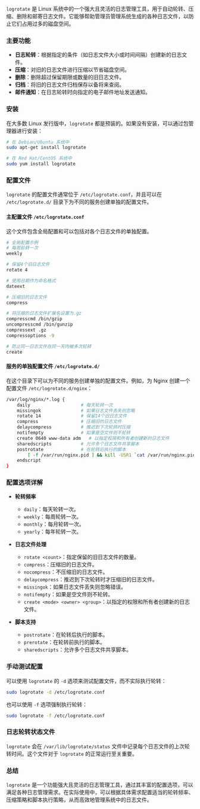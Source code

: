 `logrotate` 是 Linux 系统中的一个强大且灵活的日志管理工具，用于自动轮转、压缩、删除和邮寄日志文件。它能够帮助管理员管理系统生成的各种日志文件，以防止它们占用过多的磁盘空间。

### 主要功能

- **日志轮转**：根据指定的条件（如日志文件大小或时间间隔）创建新的日志文件。
- **压缩**：对旧的日志文件进行压缩以节省磁盘空间。
- **删除**：删除超过保留期限或数量的旧日志文件。
- **归档**：将旧的日志文件归档保存以备将来查阅。
- **邮件通知**：在日志轮转时向指定的电子邮件地址发送通知。

### 安装

在大多数 Linux 发行版中，`logrotate` 都是预装的。如果没有安装，可以通过包管理器进行安装：

```bash
# 在 Debian/Ubuntu 系统中
sudo apt-get install logrotate

# 在 Red Hat/CentOS 系统中
sudo yum install logrotate
```

### 配置文件

`logrotate` 的配置文件通常位于 `/etc/logrotate.conf`，并且可以在 `/etc/logrotate.d/` 目录下为不同的服务创建单独的配置文件。

#### 主配置文件 `/etc/logrotate.conf`

这个文件包含全局配置和可以包括对各个日志文件的单独配置。

```bash
# 全局配置示例
# 每周轮转一次
weekly

# 保留4个旧日志文件
rotate 4

# 使用日期作为命名格式
dateext

# 压缩旧的日志文件
compress

# 将压缩的日志文件扩展名设置为.gz
compresscmd /bin/gzip
uncompresscmd /bin/gunzip
compressext .gz
compressoptions -9

# 防止同一日志文件在同一天内被多次轮转
create
```

#### 服务的单独配置文件 `/etc/logrotate.d/`

在这个目录下可以为不同的服务创建单独的配置文件。例如，为 Nginx 创建一个配置文件 `/etc/logrotate.d/nginx`：

```bash
/var/log/nginx/*.log {
    daily                   # 每天轮转一次
    missingok               # 如果日志文件丢失则忽略
    rotate 14               # 保留14个旧日志文件
    compress                # 压缩旧的日志文件
    delaycompress           # 推迟到下次轮转时压缩
    notifempty              # 如果是空文件则不轮转
    create 0640 www-data adm   # 以指定权限和所有者创建新的日志文件
    sharedscripts           # 允许多个日志文件共享脚本
    postrotate              # 在轮转后执行的脚本
        [ -f /var/run/nginx.pid ] && kill -USR1 `cat /var/run/nginx.pid`
    endscript
}
```

### 配置选项详解

- **轮转频率**
  - `daily`：每天轮转一次。
  - `weekly`：每周轮转一次。
  - `monthly`：每月轮转一次。
  - `yearly`：每年轮转一次。

- **日志文件处理**
  - `rotate <count>`：指定保留的旧日志文件的数量。
  - `compress`：压缩旧的日志文件。
  - `nocompress`：不压缩旧的日志文件。
  - `delaycompress`：推迟到下次轮转时才压缩旧的日志文件。
  - `missingok`：如果日志文件丢失则忽略错误。
  - `notifempty`：如果是空文件则不轮转。
  - `create <mode> <owner> <group>`：以指定的权限和所有者创建新的日志文件。

- **脚本支持**
  - `postrotate`：在轮转后执行的脚本。
  - `prerotate`：在轮转前执行的脚本。
  - `sharedscripts`：允许多个日志文件共享脚本。

### 手动测试配置

可以使用 `logrotate` 的 `-d` 选项来测试配置文件，而不实际执行轮转：

```bash
sudo logrotate -d /etc/logrotate.conf
```

也可以使用 `-f` 选项强制执行轮转：

```bash
sudo logrotate -f /etc/logrotate.conf
```

### 日志轮转状态文件

`logrotate` 会在 `/var/lib/logrotate/status` 文件中记录每个日志文件的上次轮转时间。这个文件对于 `logrotate` 的正常运行至关重要。

### 总结

`logrotate` 是一个功能强大且灵活的日志管理工具，通过其丰富的配置选项，可以满足各种日志管理需求。在实际使用中，可以根据具体需求配置适当的轮转频率、压缩策略和脚本执行策略，从而高效地管理系统中的日志文件。